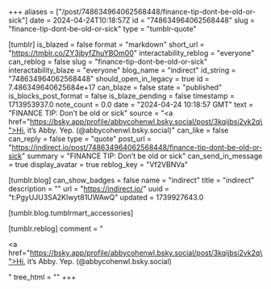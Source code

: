 +++
aliases = ["/post/748634964062568448/finance-tip-dont-be-old-or-sick"]
date = 2024-04-24T10:18:57Z
id = "748634964062568448"
slug = "finance-tip-dont-be-old-or-sick"
type = "tumblr-quote"

[tumblr]
is_blazed = false
format = "markdown"
short_url = "https://tmblr.co/ZY3jbyfZhuYBOm00"
interactability_reblog = "everyone"
can_reblog = false
slug = "finance-tip-dont-be-old-or-sick"
interactability_blaze = "everyone"
blog_name = "indirect"
id_string = "748634964062568448"
should_open_in_legacy = true
id = 7.486349640625684e+17
can_blaze = false
state = "published"
is_blocks_post_format = false
is_blaze_pending = false
timestamp = 1713953937.0
note_count = 0.0
date = "2024-04-24 10:18:57 GMT"
text = "FINANCE TIP: Don&rsquo;t be old or sick"
source = "<a href=\"https://bsky.app/profile/abbycohenwl.bsky.social/post/3kqijbsi2vk2q\">Hi, it’s Abby. Yep. (@abbycohenwl.bsky.social)</a>"
can_like = false
can_reply = false
type = "quote"
post_url = "https://indirect.io/post/748634964062568448/finance-tip-dont-be-old-or-sick"
summary = "FINANCE TIP: Don’t be old or sick"
can_send_in_message = true
display_avatar = true
reblog_key = "Vf2VBNVa"

[tumblr.blog]
can_show_badges = false
name = "indirect"
title = "indirect"
description = ""
url = "https://indirect.io/"
uuid = "t:PgyUJU3SA2Klwyt81UWAwQ"
updated = 1739927643.0

[tumblr.blog.tumblrmart_accessories]

[tumblr.reblog]
comment = "<p><a href=\"https://bsky.app/profile/abbycohenwl.bsky.social/post/3kqijbsi2vk2q\">Hi, it’s Abby. Yep. (@abbycohenwl.bsky.social)</a></p>"
tree_html = ""
+++
